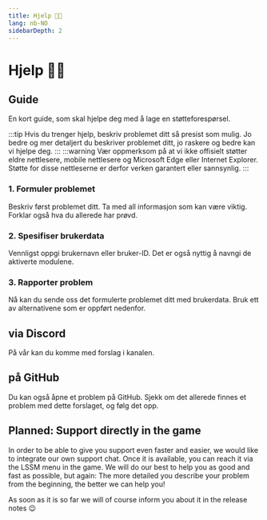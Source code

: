 ```yaml
---
title: Hjelp 👨‍💻
lang: nb-NO
sidebarDepth: 2
---
```


# Hjelp 👨‍💻

## Guide
En kort guide, som skal hjelpe deg med å lage en støtteforespørsel.

:::tip
Hvis du trenger hjelp, beskriv problemet ditt så presist som mulig. Jo bedre og mer detaljert du beskriver problemet ditt, jo raskere og bedre kan vi hjelpe deg.
:::
:::warning
Vær oppmerksom på at vi ikke offisielt støtter eldre nettlesere, mobile nettlesere og Microsoft Edge eller Internet Explorer. Støtte for disse nettleserne er derfor verken garantert eller sannsynlig.
:::

### 1. Formuler problemet
Beskriv først problemet ditt. Ta med all informasjon som kan være viktig. Forklar også hva du allerede har prøvd.

### 2. Spesifiser brukerdata
Vennligst oppgi brukernavn eller bruker-ID. Det er også nyttig å navngi de aktiverte modulene.

### 3. Rapporter problem
Nå kan du sende oss det formulerte problemet ditt med brukerdata. Bruk ett av alternativene som er oppført nedenfor.

## via Discord
På vår <discord/> kan du komme med forslag i <discord-channel channel="lssm-help"/> kanalen.

## på GitHub
Du kan også åpne et problem på <a :href="$theme.variables.github + '/issues'" target="_blank">GitHub</a>. Sjekk om det allerede finnes et problem med dette forslaget, og følg det opp.

## Planned: Support directly in the game
In order to be able to give you support even faster and easier, we would like to integrate our own support chat. Once it is available, you can reach it via the LSSM menu in the game. We will do our best to help you as good and fast as possible, but again: The more detailed you describe your problem from the beginning, the better we can help you!

As soon as it is so far we will of course inform you about it in the release notes :wink:
